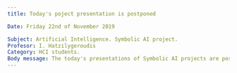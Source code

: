 ```yaml
---
title: Today's poject presentation is postponed

Date: Friday 22nd of November 2019

Subject: Artificial Intelligence. Symbolic AI project.
Profesor: I. Hatzilygeroudis
Category: HCI students.
Body message: The today's presentations of Symbolic AI projects are postponed for next week (probably on Wednesday). I will send you new message about the day and time.
---
```

